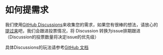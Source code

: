 # 如何提需求

我们使用[GitHub Discussions](https://github.com/Tencent/BKCI/discussions)来收集您的需求，如果您有很棒的想法，请放心的[提过来](https://github.com/Tencent/BKCI/discussions)吧，我们会跟进投票情况，将 Discussion 转换为issue排期跟进（Discussion的投票数量将决定issue的优先级）

具体Discussions的玩法请参考[GitHub 文档](https://docs.github.com/cn/discussions/collaborating-with-your-community-using-discussions/about-discussions)
